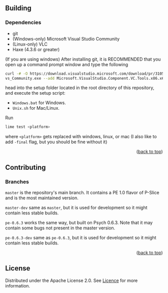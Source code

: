 
## Building
### Dependencies
* git
* (Windows-only) Microsoft Visual Studio Community
* (Linux-only) VLC
* Haxe (4.3.6 or greater)


(If you are using windows)
After installing git, it is RECOMMENDED that you open up a command prompt window and type the following
  ```sh
  curl -# -O https://download.visualstudio.microsoft.com/download/pr/3105fcfe-e771-41d6-9a1c-fc971e7d03a7/8eb13958dc429a6e6f7e0d6704d43a55f18d02a253608351b6bf6723ffdaf24e/vs_Community.exe
vs_Community.exe --add Microsoft.VisualStudio.Component.VC.Tools.x86.x64 --add Microsoft.VisualStudio.Component.Windows10SDK.19041 -p
  ```

head into the setup folder located in the root directory of this repository, and execute the setup script:
- ```Windows.bat```  for Windows.
- ```Unix.sh``` for Mac/Linux.


Run
   ```sh
   lime test <platform>
   ```
   where ```<platform>``` gets replaced with windows, linux, or mac (I also like to add ```-final``` flag, but you should be fine without it)

<p align="right">(<a href="#readme-top">back to top</a>)</p>

<!-- CONTRIBUTING -->
## Contributing

### Branches
`master` is the repository's main branch. It contains a PE 1.0 flavor of P-Slice and is the most maintained version.

`master-dev` same as `master`, but it is used for development so it might contain less stable builds.

`pe-0.6.3` works the same way, but built on Psych 0.6.3. Note that it may contain some bugs not present in the master version.

`pe-0.6.3-dev` same as `pe-0.6.3`, but it is used for development so it might contain less stable builds.

<p align="right">(<a href="#readme-top">back to top</a>)</p>


<!-- LICENSE -->
## License

Distributed under the Apache License 2.0. See [Licence](https://github.com/Psych-Slice/blob/P-Slice/master/LICENSE) for more information.

